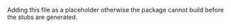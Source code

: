 Adding this file as a placeholder otherwise the package cannot build before the stubs are generated.
